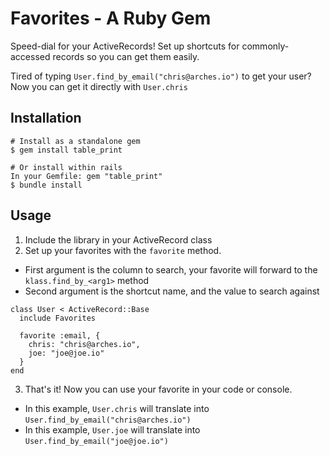 # Favorites - A Ruby Gem

Speed-dial for your ActiveRecords!  Set up shortcuts for commonly-accessed records so you can get them easily.

Tired of typing `User.find_by_email("chris@arches.io")` to get your user?  Now you can get it directly with `User.chris`

## Installation

```
# Install as a standalone gem
$ gem install table_print

# Or install within rails
In your Gemfile: gem "table_print"
$ bundle install
```

## Usage

1. Include the library in your ActiveRecord class
2. Set up your favorites with the `favorite` method.
  - First argument is the column to search, your favorite will forward to the `klass.find_by_<arg1>` method
  - Second argument is the shortcut name, and the value to search against
  ```
  class User < ActiveRecord::Base
    include Favorites
  
    favorite :email, {
      chris: "chris@arches.io",
      joe: "joe@joe.io"
    }
  end
  ```
3. That's it! Now you can use your favorite in your code or console.
  - In this example, `User.chris` will translate into `User.find_by_email("chris@arches.io")`
  - In this example, `User.joe` will translate into `User.find_by_email("joe@joe.io")`
